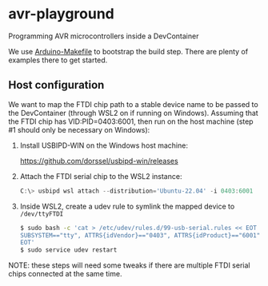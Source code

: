 # avr-playground

Programming AVR microcontrollers inside a DevContainer

We use [Arduino-Makefile](https://github.com/sudar/Arduino-Makefile) to bootstrap the build step. There are plenty of examples there to get started.

## Host configuration

We want to map the FTDI chip path to a stable device name to be passed to the DevContainer (through WSL2 on if running on Windows). Assuming that the FTDI chip has VID:PID=0403:6001, then run on the host machine (step #1 should only be necessary on Windows):

1. Install USBIPD-WIN on the Windows host machine:

   https://github.com/dorssel/usbipd-win/releases

2. Attach the FTDI serial chip to the WSL2 instance:

   ```powershell
   C:\> usbipd wsl attach --distribution='Ubuntu-22.04' -i 0403:6001
   ```

3. Inside WSL2, create a udev rule to symlink the mapped device to `/dev/ttyFTDI`

   ```bash
   $ sudo bash -c 'cat > /etc/udev/rules.d/99-usb-serial.rules << EOT
   SUBSYSTEM=="tty", ATTRS{idVendor}=="0403", ATTRS{idProduct}=="6001", SYMLINK+="ttyFTDI" MODE="0666"
   EOT'
   $ sudo service udev restart
   ```

NOTE: these steps will need some tweaks if there are multiple FTDI serial chips connected at the same time.